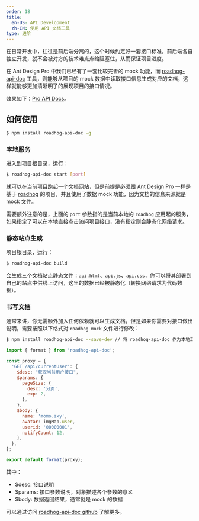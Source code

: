 ```yaml
---
order: 18
title:
  en-US: API Development
  zh-CN: 使用 API 文档工具
type: 进阶
---
```


在日常开发中，往往是前后端分离的，这个时候约定好一套接口标准，前后端各自独立开发，就不会被对方的技术难点点给阻塞住，从而保证项目进度。

在 Ant Design Pro 中我们已经有了一套比较完善的 mock 功能，而 [roadhog-api-doc](https://github.com/nikogu/roadhog-api-doc) 工具，则能够从项目的 mock 数据中读取接口信息生成对应的文档，这样就能够更加清晰明了的展现项目的接口情况。

效果如下：[Pro API Docs](https://preview.pro.ant.design/api.html)。

## 如何使用

```bash
$ npm install roadhog-api-doc -g
```

### 本地服务

进入到项目根目录，运行：

```bash
$ roadhog-api-doc start [port]
```

就可以在当前项目跑起一个文档网站，但是前提是必须跟 Ant Design Pro 一样是基于 [roadhog](https://github.com/sorrycc/roadhog) 的项目，并且使用了数据 mock 功能，因为文档的信息来源就是 mock 文件。

需要额外注意的是，上面的 `port` 参数指的是当前本地的 `roadhog` 应用起的服务，如果指定了可以在本地直接点击访问项目接口，没有指定则会静态化网络请求。

### 静态站点生成

项目根目录，运行：

```bash
$ roadhog-api-doc build
```

会生成三个文档站点静态文件：`api.html`、`api.js`、`api.css`，你可以将其部署到自己的站点中供线上访问，这里的数据已经被静态化（转换网络请求为代码数据）。

### 书写文档

通常来讲，你无需额外加入任何依赖就可以生成文档，但是如果你需要对接口做出说明，需要按照以下格式对 `roadhog mock` 文件进行修改：

```bash
$ npm install roadhog-api-doc --save-dev // 将 roadhog-api-doc 作为本地工具依赖安装
```

```js
import { format } from 'roadhog-api-doc';

const proxy = {
  'GET /api/currentUser': {
    $desc: "获取当前用户接口",
    $params: {
      pageSize: {
        desc: '分页',
        exp: 2,
      },
    },
    $body: {
      name: 'momo.zxy',
      avatar: imgMap.user,
      userid: '00000001',
      notifyCount: 12,
    },
  },
};

export default format(proxy);
```

其中：

- $desc: 接口说明
- $params: 接口参数说明，对象描述各个参数的意义
- $body: 数据返回结果，通常就是 mock 的数据

可以通过访问 [roadhog-api-doc github](https://github.com/nikogu/roadhog-api-doc) 了解更多。

